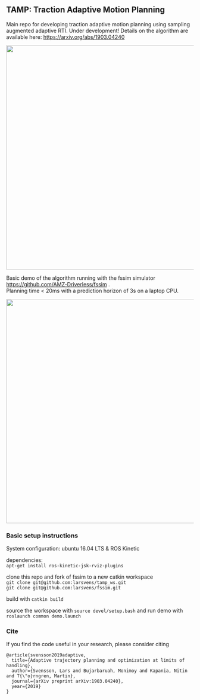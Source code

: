 ## TAMP: Traction Adaptive Motion Planning

Main repo for developing traction adaptive motion planning using sampling augmented adaptive RTI. Under development! Details on the algorithm are available here: https://arxiv.org/abs/1903.04240   

<p align="center"> 
<img src="doc/static_vs_dynamic_constraints_reduced_mu_turn.gif" width="600" />
</p>

Basic demo of the algorithm running with the fssim simulator https://github.com/AMZ-Driverless/fssim .   
Planning time < 20ms with a prediction horizon of 3s on a laptop CPU.

<p align="center"> 
<img src="doc/tamp_racing_demo.gif" width="600" />
</p>


### Basic setup instructions  

System configuration: ubuntu 16.04 LTS & ROS Kinetic   

dependencies:   
`apt-get install ros-kinetic-jsk-rviz-plugins`   

clone this repo and fork of fssim to a new catkin workspace   
`git clone git@github.com:larsvens/tamp_ws.git`   
`git clone git@github.com:larsvens/fssim.git`   

build with `catkin build`   

source the workspace with `source devel/setup.bash` and run demo with `roslaunch common demo.launch`   

### Cite

If you find the code useful in your research, please consider citing 

    @article{svensson2019adaptive,
      title={Adaptive trajectory planning and optimization at limits of handling},
      author={Svensson, Lars and Bujarbaruah, Monimoy and Kapania, Nitin and T{\"o}rngren, Martin},
      journal={arXiv preprint arXiv:1903.04240},
      year={2019}
    }
